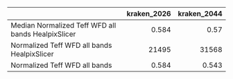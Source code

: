 |                                                    |   kraken_2026 |   kraken_2044 |
|:---------------------------------------------------|--------------:|--------------:|
| Median Normalized Teff WFD all bands HealpixSlicer |         0.584 |         0.57  |
| Normalized Teff WFD all bands HealpixSlicer        |     21495     |     31568     |
| Normalized Teff WFD all bands                      |         0.584 |         0.543 |
